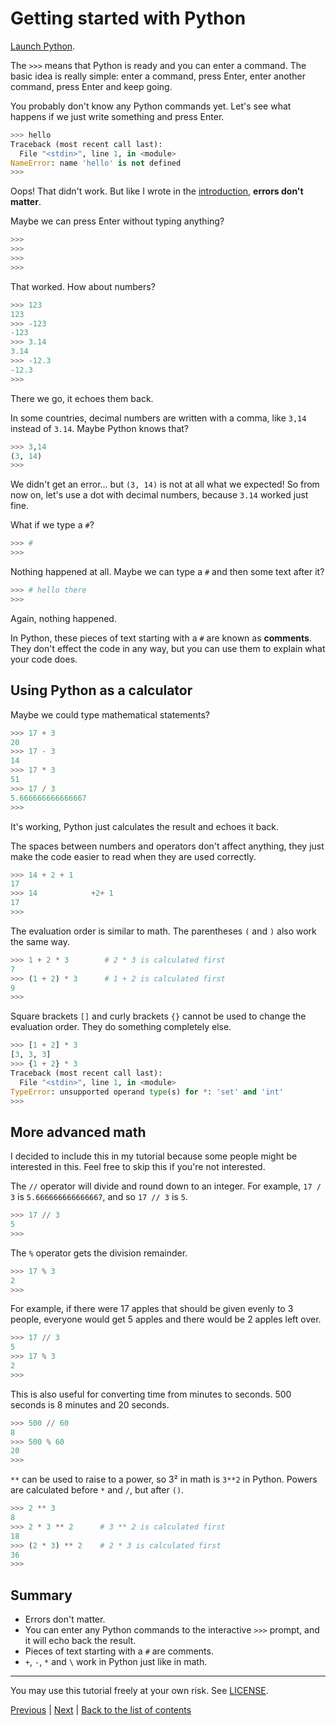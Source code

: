 # Getting started with Python

[Launch Python](installing-python.md).

The `>>>` means that Python is ready and you can enter a command. The
basic idea is really simple: enter a command, press Enter, enter another
command, press Enter and keep going.

You probably don't know any Python commands yet. Let's see what happens
if we just write something and press Enter.

```py
>>> hello
Traceback (most recent call last):
  File "<stdin>", line 1, in <module>
NameError: name 'hello' is not defined
>>>
```

Oops! That didn't work. But like I wrote in the
[introduction](introduction.md), **errors don't matter**.

Maybe we can press Enter without typing anything?

```py
>>> 
>>> 
>>> 
>>> 
```

That worked. How about numbers?

```py
>>> 123
123
>>> -123
-123
>>> 3.14
3.14
>>> -12.3
-12.3
>>> 
```

There we go, it echoes them back.

In some countries, decimal numbers are written with a comma, like `3,14`
instead of `3.14`. Maybe Python knows that?

```py
>>> 3,14
(3, 14)
>>> 
```

We didn't get an error... but `(3, 14)` is not at all what we expected!
So from now on, let's use a dot with decimal numbers, because `3.14`
worked just fine.

What if we type a `#`?

```py
>>> #
>>> 
```

Nothing happened at all. Maybe we can type a `#` and then some text
after it?

```py
>>> # hello there
>>> 
```

Again, nothing happened.

In Python, these pieces of text starting with a `#` are known as
**comments**. They don't effect the code in any way, but you can use
them to explain what your code does.

## Using Python as a calculator

Maybe we could type mathematical statements?

```py
>>> 17 + 3
20
>>> 17 - 3
14
>>> 17 * 3
51
>>> 17 / 3
5.666666666666667
>>>
```

It's working, Python just calculates the result and echoes it back.

The spaces between numbers and operators don't affect anything, they
just make the code easier to read when they are used correctly.

```py
>>> 14 + 2 + 1
17
>>> 14            +2+ 1
17
>>>
```

The evaluation order is similar to math. The parentheses `(` and `)`
also work the same way.

```py
>>> 1 + 2 * 3        # 2 * 3 is calculated first
7
>>> (1 + 2) * 3      # 1 + 2 is calculated first
9
>>>
```

Square brackets `[]` and curly brackets `{}` cannot be used to change
the evaluation order. They do something completely else.

```py
>>> [1 + 2] * 3
[3, 3, 3]
>>> {1 + 2} * 3
Traceback (most recent call last):
  File "<stdin>", line 1, in <module>
TypeError: unsupported operand type(s) for *: 'set' and 'int'
>>>
```

## More advanced math

I decided to include this in my tutorial because some people might be
interested in this. Feel free to skip this if you're not interested.

The `//` operator will divide and round down to an integer. For example,
`17 / 3` is `5.666666666666667`, and so `17 // 3` is `5`.

```py
>>> 17 // 3
5
>>>
```

The `%` operator gets the division remainder.

```py
>>> 17 % 3
2
>>>
```

For example, if there were 17 apples that should be given evenly to 3
people, everyone would get 5 apples and there would be 2 apples left
over.

```py
>>> 17 // 3
5
>>> 17 % 3
2
>>>
```

This is also useful for converting time from minutes to seconds. 500
seconds is 8 minutes and 20 seconds.

```py
>>> 500 // 60
8
>>> 500 % 60
20
>>>
```

`**` can be used to raise to a power, so 3² in math is `3**2` in Python.
Powers are calculated before `*` and `/`, but after `()`.

```py
>>> 2 ** 3
8
>>> 2 * 3 ** 2      # 3 ** 2 is calculated first
18
>>> (2 * 3) ** 2    # 2 * 3 is calculated first
36
>>>
```

## Summary

- Errors don't matter.
- You can enter any Python commands to the interactive `>>>` prompt, and
    it will echo back the result.
- Pieces of text starting with a `#` are comments.
- `+`, `-`, `*` and `\` work in Python just like in math.

***

You may use this tutorial freely at your own risk. See [LICENSE](LICENSE).

[Previous](installing-python.md) |
[Next](the-way-of-the-program.md) |
[Back to the list of contents](README.md)
